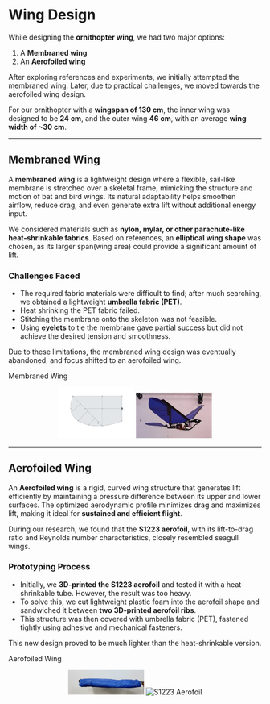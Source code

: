 #                     Wing Design  

While designing the **ornithopter wing**, we had two major options:  
1. A **Membraned wing**  
2. An **Aerofoiled wing**  

After exploring references and experiments, we initially attempted the membraned wing. Later, due to practical challenges, we moved towards the aerofoiled wing design.  

For our ornithopter with a **wingspan of 130 cm**, the inner wing was designed to be **24 cm**, and the outer wing **46 cm**, with an average **wing width of ~30 cm**.  

---

## Membraned Wing  

A **membraned wing** is a lightweight design where a flexible, sail-like membrane is stretched over a skeletal frame, mimicking the structure and motion of bat and bird wings. Its natural adaptability helps smoothen airflow, reduce drag, and even generate extra lift without additional energy input.  

We considered materials such as **nylon, mylar, or other parachute-like heat-shrinkable fabrics**. Based on references, an **elliptical wing shape** was chosen, as its larger span(wing area) could provide a significant amount of lift.  

### Challenges Faced  
- The required fabric materials were difficult to find; after much searching, we obtained a lightweight **umbrella fabric (PET)**.  
- Heat shrinking the PET fabric failed.  
- Stitching the membrane onto the skeleton was not feasible.  
- Using **eyelets** to tie the membrane gave partial success but did not achieve the desired tension and smoothness.  

Due to these limitations, the membraned wing design was eventually abandoned, and focus shifted to an aerofoiled wing.  

 Membraned Wing 
 <p align="center">
  <img src="assets/onshape_wing_skeleton.png" alt="Onshape Skeleton " width="30%">
  <img src="assets/membranewing.jpg" alt="REFERENCE" width="30%">  

---

## Aerofoiled Wing  

An **Aerofoiled wing** is a rigid, curved wing structure that generates lift efficiently by maintaining a pressure difference between its upper and lower surfaces. The optimized aerodynamic profile minimizes drag and maximizes lift, making it ideal for **sustained and efficient flight**.  

During our research, we found that the **S1223 aerofoil**, with its lift-to-drag ratio and Reynolds number characteristics, closely resembled seagull wings.  

###  Prototyping Process
- Initially, we **3D-printed the S1223 aerofoil** and tested it with a heat-shrinkable tube. However, the result was too heavy.  
- To solve this, we cut lightweight plastic foam into the aerofoil shape and sandwiched it between **two 3D-printed aerofoil ribs**.  
- This structure was then covered with umbrella fabric (PET), fastened tightly using adhesive and mechanical fasteners.  

This new design proved to be much lighter  than the heat-shrinkable version.  

 Aerofoiled Wing 
 <p align="center">
  <img src="assets/aerofoil.jpg" alt="Aerofoiled Wing frontview" width="30%">
  <img src="assets/gearbox_sideview.jpg" alt="S1223 Aerofoil" width="30%">

 
